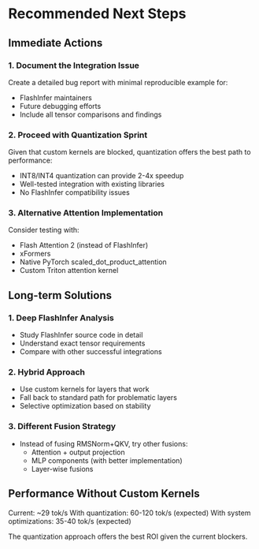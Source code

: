 # Recommended Next Steps

## Immediate Actions

### 1. Document the Integration Issue
Create a detailed bug report with minimal reproducible example for:
- FlashInfer maintainers
- Future debugging efforts
- Include all tensor comparisons and findings

### 2. Proceed with Quantization Sprint
Given that custom kernels are blocked, quantization offers the best path to performance:
- INT8/INT4 quantization can provide 2-4x speedup
- Well-tested integration with existing libraries
- No FlashInfer compatibility issues

### 3. Alternative Attention Implementation
Consider testing with:
- Flash Attention 2 (instead of FlashInfer)
- xFormers
- Native PyTorch scaled_dot_product_attention
- Custom Triton attention kernel

## Long-term Solutions

### 1. Deep FlashInfer Analysis
- Study FlashInfer source code in detail
- Understand exact tensor requirements
- Compare with other successful integrations

### 2. Hybrid Approach
- Use custom kernels for layers that work
- Fall back to standard path for problematic layers
- Selective optimization based on stability

### 3. Different Fusion Strategy
- Instead of fusing RMSNorm+QKV, try other fusions:
  - Attention + output projection
  - MLP components (with better implementation)
  - Layer-wise fusions

## Performance Without Custom Kernels

Current: ~29 tok/s
With quantization: 60-120 tok/s (expected)
With system optimizations: 35-40 tok/s (expected)

The quantization approach offers the best ROI given the current blockers.